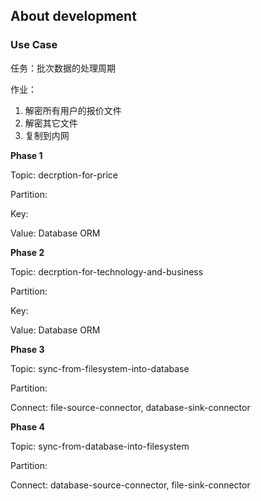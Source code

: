

## About development

### Use Case

任务：批次数据的处理周期

作业：

1. 解密所有用户的报价文件
2. 解密其它文件
3. 复制到内网

__Phase 1__

Topic: decrption-for-price

Partition: 

Key: 

Value: Database ORM

__Phase 2__

Topic: decrption-for-technology-and-business

Partition:

Key:

Value: Database ORM

__Phase 3__

Topic: sync-from-filesystem-into-database

Partition:

Connect: file-source-connector, database-sink-connector

__Phase 4__

Topic: sync-from-database-into-filesystem

Partition:

Connect: database-source-connector, file-sink-connector

